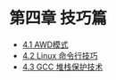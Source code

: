 # 第四章 技巧篇

- [4.1 AWD模式](4.1_AWD.md)
- [4.2 Linux 命令行技巧](4.2_Linux_terminal_tips.md)
- [4.3 GCC 堆栈保护技术](4.3_gcc.md)
